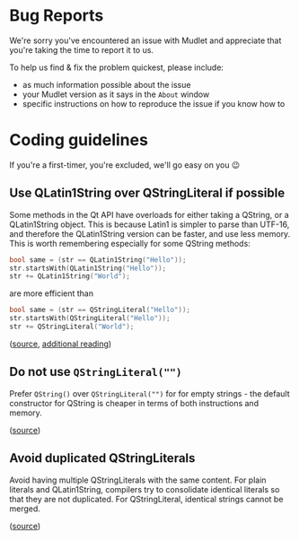 # Bug Reports
We're sorry you've encountered an issue with Mudlet and appreciate that you're taking the time to report it to us. 

To help us find & fix the problem quickest, please include:
* as much information possible about the issue
* your Mudlet version as it says in the ``About`` window
* specific instructions on how to reproduce the issue if you know how to

# Coding guidelines

If you're a first-timer, you're excluded, we'll go easy on you :wink:

## Use QLatin1String over QStringLiteral if possible

Some methods in the Qt API have overloads for either taking a QString, or a QLatin1String object.
This is because Latin1 is simpler to parse than UTF-16, and therefore the QLatin1String version can
be faster, and use less memory. This is worth remembering especially for some QString methods:

```cpp
bool same = (str == QLatin1String("Hello"));
str.startsWith(QLatin1String("Hello"));
str += QLatin1String("World");
```

are more efficient than

```cpp
bool same = (str == QStringLiteral("Hello"));
str.startsWith(QStringLiteral("Hello"));
str += QStringLiteral("World");
```

([source](http://blog.qt.io/blog/2014/06/13/qt-weekly-13-qstringliteral/),
 [additional reading](https://woboq.com/blog/qstringliteral.html))

## Do not use ``QStringLiteral("")``

Prefer ``QString()`` over ``QStringLiteral("")`` for  for empty strings - the default constructor 
for QString is cheaper in terms of both instructions and memory.

([source](http://blog.qt.io/blog/2014/06/13/qt-weekly-13-qstringliteral/))

## Avoid duplicated QStringLiterals

Avoid having multiple QStringLiterals with the same content. For plain literals and QLatin1String, compilers
try to consolidate identical literals so that they are not duplicated. For QStringLiteral, identical strings
cannot be merged.

([source](http://blog.qt.io/blog/2014/06/13/qt-weekly-13-qstringliteral/))
